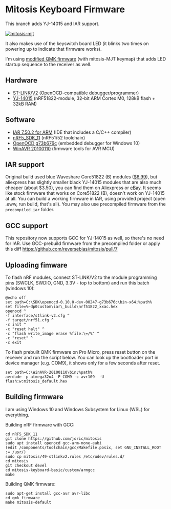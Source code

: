 # Mitosis Keyboard Firmware

This branch adds YJ-14015 and IAR support.

[![mitosis-mjt](http://img.youtube.com/vi/hMlQvZNmCc8/0.jpg)](https://www.youtube.com/watch?v=hMlQvZNmCc8)

It also makes use of the keyswitch board LED (it blinks two times on powering up to indicate that firmware works).

I'm using [modified QMK firmware](https://github.com/joric/qmk_firmware/blob/mitosis-joric/keyboards/mitosis/mitosis.c) (with mitosis-MJT keymap) that adds LED startup sequence to the receiver as well.

## Hardware

* [ST-LINK/V2](http://www.ebay.com/itm/ST-Link-V2-Programming-Unit-mini-STM8-STM32-Emulator-Downloader-M89-Top-/331803020521) (OpenOCD-compatible debugger/programmer)
* [YJ-14015](https://www.aliexpress.com/item/Core51822-BLE-4-0-Bluetooth-2-4G-Wireless-Module-NRF51822-Antenna-Board-For-ULP-SPI-I2C/32832872640.html) (nRF51822-module, 32-bit ARM Cortex M0, 128kB flash + 32kB RAM)


## Software

* [IAR 7.50.2 for ARM](https://www.iar.com/) (IDE that includes a C/C++ compiler)
* [nRF5_SDK_11](https://developer.nordicsemi.com/nRF5_SDK/) (nRF51/52 toolchain)
* [OpenOCD g73b676c](http://www.freddiechopin.info/en/download/category/10-openocd-dev/) (embedded debugger for Windows 10)
* [WinAVR 20100110](https://sourceforge.net/projects/winavr/) (firmware tools for AVR MCU)

## IAR support

Original build used blue Waveshare Core51822 (B)
modules ([$6.99](http://www.waveshare.com/core51822-b.htm)), but aliexpress has slightly smaller black YJ-14015
modules that are also much cheaper (about $3.50), you can find them on Aliexpress or [eBay](http://www.ebay.com/itm/BLE4-0-Bluetooth-2-4GHz-Wireless-Module-NRF51822-Board-Core51822-B-/282575577879).
It seems like stock firmware that works on Core51822 (B), doesn't work on YJ-14015 at all.
You can build a working firmware in IAR, using provided project (open .eww, run build, that's all).
You may also use precompiled firmware from the `precompiled_iar` folder.

## GCC support

This repository now supports GCC for YJ-14015 as well, so there's no need for IAR.
Use GCC-prebuild firmware from the precompiled folder or apply this diff https://github.com/reversebias/mitosis/pull/7


## Uploading fimware

To flash nRF modules, connect ST-LINK/V2 to the module programming pins (SWCLK, SWDIO, GND, 3.3V - top to bottom) and run this batch (windows 10):

```
@echo off
set path=C:\SDK\openocd-0.10.0-dev-00247-g73b676c\bin-x64;%path%
set file=%~dp0custom\iar\_build\nrf51822_xxac.hex
openocd ^
-f interface/stlink-v2.cfg ^
-f target/nrf51.cfg ^
-c init ^
-c "reset halt" ^
-c "flash write_image erase %file:\=/%" ^
-c "reset" ^
-c exit

```

To flash prebuilt QMK firmware on Pro Micro, press reset button on the receiver and run the script below.
You can look up the bootloader port in device manager (e.g. COM9), it shows only for a few seconds after reset.


```
set path=C:\WinAVR-20100110\bin;%path%
avrdude -p atmega32u4 -P COM9 -c avr109  -U flash:w:mitosis_default.hex
```

## Building firmware

I am using Windows 10 and Windows Subsystem for Linux (WSL) for everything.

Building nRF firmware with GCC:

```
cd nRF5_SDK_11
git clone https://github.com/joric/mitosis
sudo apt install openocd gcc-arm-none-eabi
(edit /components/toolchain/gcc/Makefile.posix, set GNU_INSTALL_ROOT := /usr/)
sudo cp mitosis/49-stlinkv2.rules /etc/udev/rules.d/
cd mitosis
git checkout devel
cd mitosis-keyboard-basic/custom/armgcc
make

```

Building QMK firmware:

```
sudo apt-get install gcc-avr avr-libc
cd qmk_firmware
make mitosis-default
```








